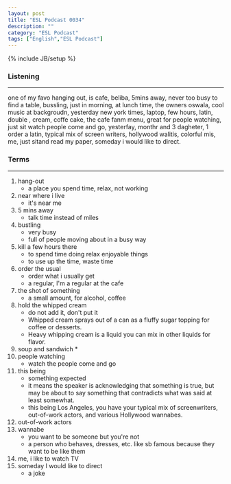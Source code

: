 ```yaml
---
layout: post
title: "ESL Podcast 0034"
description: ""
category: "ESL Podcast"
tags: ["English","ESL Podcast"]
---
```

{% include JB/setup %}

### Listening
-----
one of my favo hanging out, is cafe, beliba, 5mins away, never too busy to find a table, bussling, just in morning, at lunch time, the owners oswala, cool music at backgroudn, yesterday new york times, laptop, few hours, latin, double , cream, coffe cake, the cafe fanm menu, great for people watching, just sit watch people come and go, yesterfay, monthr and 3 dagheter, 1 order a latin, typical mix of screen writers, hollywood walitis, colorful mis, me, just sitand read my paper, someday i would like to direct.

### Terms
--------
1. hang-out
    * a place you spend time, relax, not working
2. near where i live
    * it's near me
3. 5 mins away
    * talk time instead of miles
4. bustling
    * very busy
    * full of people moving about in a busy way
5. kill a few hours there
    * to spend time doing relax enjoyable things 
    * to use up the time, waste time
6. order the usual
    * order what i usually get
    * a regular, I'm a regular at the cafe
7. the shot of something
    * a small amount, for alcohol, coffee
8. hold the whipped cream
    * do not add it, don't put it
    * Whipped cream sprays out of a can as a fluffy sugar topping for coffee or desserts.
    * Heavy whipping cream is a liquid you can mix in other liquids for flavor.
9. soup and sandwich
    * 
10. people watching
    * watch the people come and go
11. this being
    * something expected
    * it means the speaker is acknowledging that something is true, but may be about to say something that contradicts what was said at least somewhat.
    * this being Los Angeles, you have your typical mix of screenwriters, out-of-work actors, and various Hollywood wannabes.
12. out-of-work actors
13. wannabe
    * you want to be someone but you're not
    * a person who behaves, dresses, etc. like sb famous because they want to be like them
14. me, i like to watch TV
15. someday I would like to direct
    * a joke
